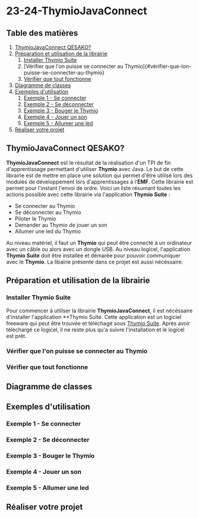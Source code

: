 # 23-24-ThymioJavaConnect
## Table des matières

1. [ThymioJavaConnect QESAKO?](#thymiojavaconnect-qesako)
2. [Préparation et utilisation de la librairie](#préparation-et-utilisation-de-la-librairie)
    1. [Installer Thymio Suite](#installer-thymio-suite)
    2. [Vérifier que l'on puisse se connecter au Thymio]{#vérifier-que-lon-puisse-se-connecter-au-thymio}
    3. [Vérifier que tout fonctionne](#vérifier-que-tout-fonctionne)
3. [Diagramme de classes](#diagramme-de-classes)
4. [Exemples d'utilisation](#exemples-dutilisation)
    1. [Exemple 1 - Se connecter](#exemple-1---se-connecter)
    2. [Exemple 2 - Se déconnecter](#exemple-2---se-déconnecter)
    3. [Exemple 3 - Bouger le Thymio](#exemple-3---bouger-le-thymio)
    4. [Exemple 4 - Jouer un son](#exemple-4---jouer-un-son)
    5. [Exemple 5 - Allumer une led](#exemple-5---allumer-une-led)
5. [Réaliser votre projet](#réaliser-votre-projet)


## ThymioJavaConnect QESAKO?
**ThymioJavaConnect** est le résultat de la réalisation d'un TPI de fin d'apprentissage permettant d'utiliser **Thymio** avec Java. Le but de cette librairie est de mettre en place une solution qui permet d'être utilisé lors des modules de développement lors d'apprentissages à l'**EMF**. Cette librairie est permet pour l'instant l'envoi de ordre. Voici un liste résumant toutes les actions possible avec cette librairie via l'application **Thymio Suite** :
- Se connecter au Thymio
- Se déconnecter au Thymio
- Piloter le Thymio
- Demander au Thymio de jouer un son
- Allumer une led du Thymio

Au niveau matériel, il faut un **Thymio** qui peut être connecté à un ordinateur avec un câble ou alors avec un dongle USB.
Au niveau logicel, l'application **Thymio Suite** doit être installée et démarée pour pouvoir communiquer avec le **Thymio**. La libairie présente dans ce projet est aussi nécéssaire.

## Préparation et utilisation de la librairie
### Installer Thymio Suite
Pour commencer à utiliser la librairie **ThymioJavaConnect**, il est nécéssaire d'installer l'application **Thymio Suite. Cette application est un logiciel freeware qui peut être trouvée et téléchagé sous [Thymio Suite](https://www.thymio.org). Après avoir téléchargé ce logicel, il ne reste plus qu'a suivre l'installation et le logicel est prêt.
### Vérifier que l'on puisse se connecter au Thymio

### Vérifier que tout fonctionne
## Diagramme de classes
## Exemples d'utilisation
### Exemple 1 - Se connecter
### Exemple 2 - Se déconnecter
### Exemple 3 - Bouger le Thymio
### Exemple 4 - Jouer un son
### Exemple 5 - Allumer une led
## Réaliser votre projet
